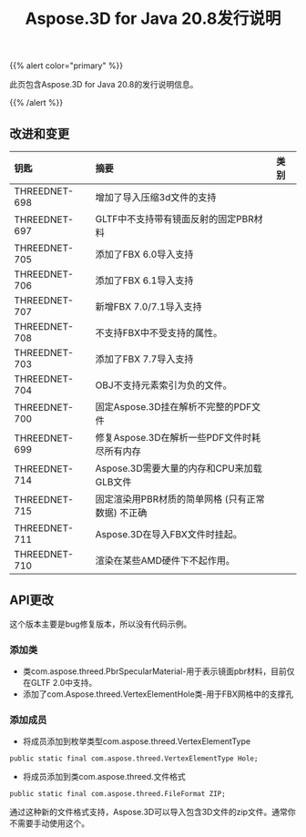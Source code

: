 ﻿---
title: Aspose.3D for Java 20.8发行说明
type: docs
weight: 9
url: /zh/java/aspose-3d-for-java-20-8-release-notes/
---
{{% alert color="primary" %}}

此页包含Aspose.3D for Java 20.8的发行说明信息。

{{% /alert %}}
## **改进和变更**

|**钥匙**|**摘要**|**类别**|
|:- |:- |:- |
|THREEDNET-698|增加了导入压缩3d文件的支持|
|THREEDNET-697|GLTF中不支持带有镜面反射的固定PBR材料|
|THREEDNET-705|添加了FBX 6.0导入支持|
|THREEDNET-706|添加了FBX 6.1导入支持|
|THREEDNET-707|新增FBX 7.0/7.1导入支持|
|THREEDNET-708|不支持FBX中不受支持的属性。|
|THREEDNET-703|添加了FBX 7.7导入支持|
|THREEDNET-704|OBJ不支持元素索引为负的文件。|
|THREEDNET-700|固定Aspose.3D挂在解析不完整的PDF文件|
|THREEDNET-699|修复Aspose.3D在解析一些PDF文件时耗尽所有内存|
|THREEDNET-714|Aspose.3D需要大量的内存和CPU来加载GLB文件|
|THREEDNET-715|固定渲染用PBR材质的简单网格 (只有正常数据) 不正确|
|THREEDNET-711|Aspose.3D在导入FBX文件时挂起。|
|THREEDNET-710|渲染在某些AMD硬件下不起作用。|

## API更改 ##
这个版本主要是bug修复版本，所以没有代码示例。

### 添加类 ###
  * 类com.aspose.threed.PbrSpecularMaterial-用于表示镜面pbr材料，目前仅在GLTF 2.0中支持。
  * 添加了com.Aspose.threed.VertexElementHole类-用于FBX网格中的支撑孔
### 添加成员 ###
  * 将成员添加到枚举类型com.aspose.threed.VertexElementType
```
public static final com.aspose.threed.VertexElementType Hole;
```
  * 将成员添加到类com.aspose.threed.文件格式
```
public static final com.aspose.threed.FileFormat ZIP;
```
通过这种新的文件格式支持，Aspose.3D可以导入包含3D文件的zip文件。通常你不需要手动使用这个。

